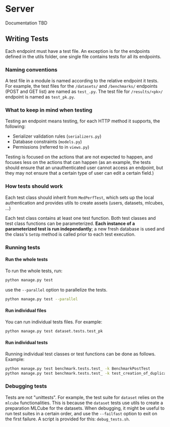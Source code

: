 # Server

Documentation TBD

## Writing Tests

Each endpoint must have a test file. An exception is for the endpoints defined in the utils folder, one single file contains tests for all its endpoints.

### Naming conventions

A test file in a module is named according to the relative endpoint it tests. For example, the test files for the `/datasets/` and `/benchmarks/` endpoints (POST and GET list) are named as `test_.py`. The test file for `/results/<pk>/` endpoint is named as `test_pk.py`.

### What to keep in mind when testing

Testing an endpoint means testing, for each HTTP method it supports, the following:

- Serializer validation rules (`serializers.py`)
- Database constraints (`models.py`)
- Permissions (referred to in `views.py`)

Testing is focused on the actions that are not expected to happen, and focuses less on the actions that can happen (as an example, the tests should ensure that an unauthenticated user cannot access an endpoint, but they may not ensure that a certain type of user can edit a certain field.)

### How tests should work

Each test class should inherit from `MedPerfTest`, which sets up the local authentication and provides utils to create assets (users, datasets, mlcubes, ...)

Each test class contains at least one test function. Both test classes and test class functions can be parameterized. **Each instance of a parameterized test is run independantly**; a new fresh database is used and the class's `SetUp` method is called prior to each test execution.

### Running tests

#### Run the whole tests

To run the whole tests, run:

```bash
python manage.py test
```

use the `--parallel` option to parallelize the tests.

```bash
python manage.py test --parallel
```

#### Run individual files

You can run individual tests files. For example:

```bash
python manage.py test dataset.tests.test_pk
```

#### Run individual tests

Running individual test classes or test functions can be done as follows. Example:

```bash
python manage.py test benchmark.tests.test_ -k BenchmarkPostTest
python manage.py test benchmark.tests.test_ -k test_creation_of_duplicate_name_gets_rejected
```

### Debugging tests

Tests are not "unittests". For example, the test suite for `dataset` relies on the `mlcube` functionalities. This is because the `dataset` tests use utils to create a preparation MLCube for the datasets. When debugging, it might be useful to run test suites in a certain order, and use the `--failfast` option to exit on the first failure. A script is provided for this: `debug_tests.sh`.
